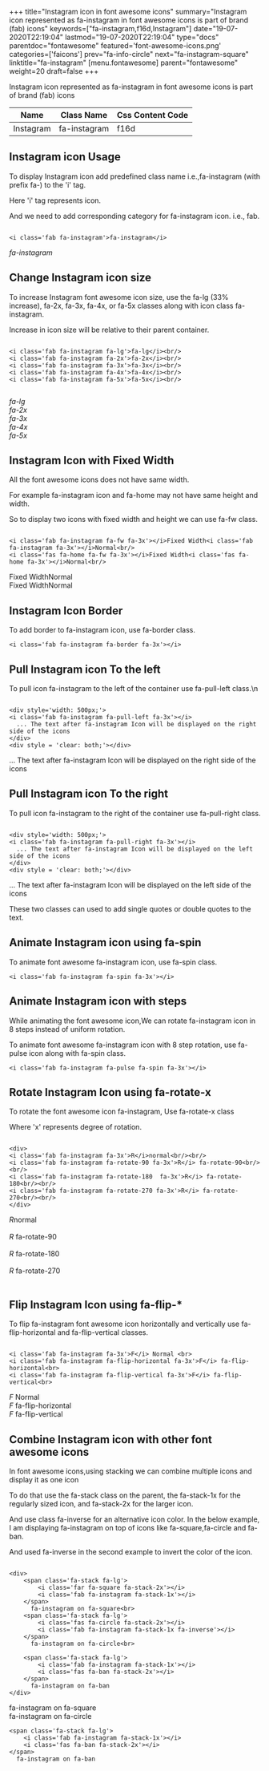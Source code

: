 +++
title="Instagram icon in font awesome icons"
summary="Instagram icon represented as fa-instagram in font awesome icons is part of brand (fab) icons"
keywords=["fa-instagram,f16d,Instagram"]
date="19-07-2020T22:19:04"
lastmod="19-07-2020T22:19:04"
type="docs"
parentdoc="fontawesome"
featured='font-awesome-icons.png'
categories=['faicons']
prev="fa-info-circle"
next="fa-instagram-square"
linktitle="fa-instagram"
[menu.fontawesome]
parent="fontawesome"
weight=20
draft=false
+++


Instagram icon represented as fa-instagram in font awesome icons is part of brand (fab) icons

<div class='table-responsive'><table class='table'><thead><tr><th>Name</th><th>Class Name</th><th>Css Content Code</th></tr></thead><tbody><tr><td>Instagram</td><td>fa-instagram</td><td>f16d</td></tr></tbody></table></div>



## Instagram icon Usage

To display Instagram icon add predefined class name i.e.,fa-instagram (with prefix fa-) to the 'i' tag.

Here 'i' tag represents icon.

And we need to add corresponding category for fa-instagram icon. i.e., fab.


```

<i class='fab fa-instagram'>fa-instagram</i>
```

<i class='fab fa-instagram'>fa-instagram</i>




## Change Instagram icon size
To increase Instagram font awesome icon size, use the fa-lg (33% increase), fa-2x, fa-3x, fa-4x, or fa-5x classes along with icon class fa-instagram.

Increase in icon size will be relative to their parent container. 

```

<i class='fab fa-instagram fa-lg'>fa-lg</i><br/>
<i class='fab fa-instagram fa-2x'>fa-2x</i><br/>
<i class='fab fa-instagram fa-3x'>fa-3x</i><br/>
<i class='fab fa-instagram fa-4x'>fa-4x</i><br/>
<i class='fab fa-instagram fa-5x'>fa-5x</i><br/>
            
```

<i class='fab fa-instagram fa-lg'>fa-lg</i><br/>
<i class='fab fa-instagram fa-2x'>fa-2x</i><br/>
<i class='fab fa-instagram fa-3x'>fa-3x</i><br/>
<i class='fab fa-instagram fa-4x'>fa-4x</i><br/>
<i class='fab fa-instagram fa-5x'>fa-5x</i><br/>
            



## Instagram Icon with Fixed Width 

All the font awesome icons does not have same width.

For example fa-instagram icon and fa-home may not have same height and width.

So to display two icons with fixed width and height we can use fa-fw class.


```

<i class='fab fa-instagram fa-fw fa-3x'></i>Fixed Width<i class='fab fa-instagram fa-3x'></i>Normal<br/>
<i class='fas fa-home fa-fw fa-3x'></i>Fixed Width<i class='fas fa-home fa-3x'></i>Normal<br/>
```

<i class='fab fa-instagram fa-fw fa-3x'></i>Fixed Width<i class='fab fa-instagram fa-3x'></i>Normal<br/>
<i class='fas fa-home fa-fw fa-3x'></i>Fixed Width<i class='fas fa-home fa-3x'></i>Normal<br/>



## Instagram Icon Border 

To add border to fa-instagram icon, use fa-border class.


```
<i class='fab fa-instagram fa-border fa-3x'></i>

```
<i class='fab fa-instagram fa-border fa-3x'></i>





## Pull Instagram icon To the left

To pull icon fa-instagram to the left of the container use fa-pull-left class.\n

```

<div style='width: 500px;'>
<i class='fab fa-instagram fa-pull-left fa-3x'></i>
  ... The text after fa-instagram Icon will be displayed on the right side of the icons
</div>
<div style = 'clear: both;'></div>
```

<div style='width: 500px;'>
<i class='fab fa-instagram fa-pull-left fa-3x'></i>
  ... The text after fa-instagram Icon will be displayed on the right side of the icons
</div>
<div style = 'clear: both;'></div>




## Pull Instagram icon To the right
To pull icon fa-instagram to the right of the container use fa-pull-right class.

```

<div style='width: 500px;'>
<i class='fab fa-instagram fa-pull-right fa-3x'></i>
  ... The text after fa-instagram Icon will be displayed on the left side of the icons
</div>
<div style = 'clear: both;'></div>
```

<div style='width: 500px;'>
<i class='fab fa-instagram fa-pull-right fa-3x'></i>
  ... The text after fa-instagram Icon will be displayed on the left side of the icons
</div>
<div style = 'clear: both;'></div>

These two classes can used to add single quotes or double quotes to the text.


## Animate Instagram icon using fa-spin
To animate font awesome fa-instagram icon, use fa-spin class.

```
<i class='fab fa-instagram fa-spin fa-3x'></i>
```
<i class='fab fa-instagram fa-spin fa-3x'></i>




## Animate Instagram icon with steps
While animating the font awesome icon,We can rotate fa-instagram icon in 8 steps instead of uniform rotation.

To animate font awesome fa-instagram icon with 8 step rotation, use fa-pulse icon along with fa-spin class.


```
<i class='fab fa-instagram fa-pulse fa-spin fa-3x'></i>

```
<i class='fab fa-instagram fa-pulse fa-spin fa-3x'></i>





## Rotate Instagram Icon using fa-rotate-x
To rotate the font awesome icon fa-instagram, Use fa-rotate-x class

Where 'x' represents degree of rotation.


```

<div>
<i class='fab fa-instagram fa-3x'>R</i>normal<br/><br/>
<i class='fab fa-instagram fa-rotate-90 fa-3x'>R</i> fa-rotate-90<br/><br/> 
<i class='fab fa-instagram fa-rotate-180  fa-3x'>R</i> fa-rotate-180<br/><br/> 
<i class='fab fa-instagram fa-rotate-270 fa-3x'>R</i> fa-rotate-270<br/><br/>
</div>
```

<div>
<i class='fab fa-instagram fa-3x'>R</i>normal<br/><br/>
<i class='fab fa-instagram fa-rotate-90 fa-3x'>R</i> fa-rotate-90<br/><br/> 
<i class='fab fa-instagram fa-rotate-180  fa-3x'>R</i> fa-rotate-180<br/><br/> 
<i class='fab fa-instagram fa-rotate-270 fa-3x'>R</i> fa-rotate-270<br/><br/>
</div>




## Flip Instagram Icon using fa-flip-*
To flip fa-instagram font awesome icon horizontally and vertically use fa-flip-horizontal and fa-flip-vertical classes. 

```

<i class='fab fa-instagram fa-3x'>F</i> Normal <br>
<i class='fab fa-instagram fa-flip-horizontal fa-3x'>F</i> fa-flip-horizontal<br>
<i class='fab fa-instagram fa-flip-vertical fa-3x'>F</i> fa-flip-vertical<br>
```

<i class='fab fa-instagram fa-3x'>F</i> Normal <br>
<i class='fab fa-instagram fa-flip-horizontal fa-3x'>F</i> fa-flip-horizontal<br>
<i class='fab fa-instagram fa-flip-vertical fa-3x'>F</i> fa-flip-vertical<br>




## Combine Instagram icon with other font awesome icons
In font awesome icons,using stacking we can combine multiple icons and display it as one icon 

To do that use the fa-stack class on the parent, the fa-stack-1x for the regularly sized icon, and fa-stack-2x for the larger icon.

And use class fa-inverse for an alternative icon color. 
In the below example, I am displaying fa-instagram on top of icons like fa-square,fa-circle and fa-ban.

And used fa-inverse in the second example to invert the color of the icon.

```

<div>
    <span class='fa-stack fa-lg'>
        <i class='far fa-square fa-stack-2x'></i>
        <i class='fab fa-instagram fa-stack-1x'></i>
    </span>
      fa-instagram on fa-square<br>
    <span class='fa-stack fa-lg'>
        <i class='fas fa-circle fa-stack-2x'></i>
        <i class='fab fa-instagram fa-stack-1x fa-inverse'></i>
    </span>
      fa-instagram on fa-circle<br>

    <span class='fa-stack fa-lg'>
        <i class='fab fa-instagram fa-stack-1x'></i>
        <i class='fas fa-ban fa-stack-2x'></i>
    </span>
      fa-instagram on fa-ban
</div>
```

<div>
    <span class='fa-stack fa-lg'>
        <i class='far fa-square fa-stack-2x'></i>
        <i class='fab fa-instagram fa-stack-1x'></i>
    </span>
      fa-instagram on fa-square<br>
    <span class='fa-stack fa-lg'>
        <i class='fas fa-circle fa-stack-2x'></i>
        <i class='fab fa-instagram fa-stack-1x fa-inverse'></i>
    </span>
      fa-instagram on fa-circle<br>

    <span class='fa-stack fa-lg'>
        <i class='fab fa-instagram fa-stack-1x'></i>
        <i class='fas fa-ban fa-stack-2x'></i>
    </span>
      fa-instagram on fa-ban
</div>






